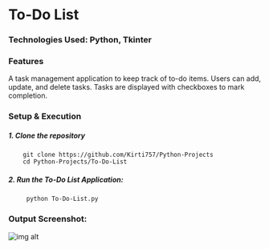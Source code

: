 # To-Do List

### Technologies Used: Python, Tkinter

### Features
A task management application to keep track of to-do items.
Users can add, update, and delete tasks.
Tasks are displayed with checkboxes to mark completion.

### Setup & Execution
##### 1. Clone the repository
        git clone https://github.com/Kirti757/Python-Projects
        cd Python-Projects/To-Do-List

##### 2. Run the To-Do List Application:
         python To-Do-List.py

### Output Screenshot:

![img alt](https://github.com/Kirti757/Python-Projects/blob/main/Outputimages/To-Do-List.png?raw=true)
